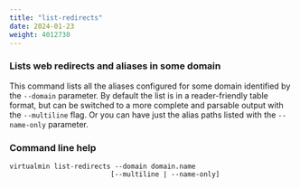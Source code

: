 ```yaml
---
title: "list-redirects"
date: 2024-01-23
weight: 4012730
---
```


### Lists web redirects and aliases in some domain

This command lists all the aliases configured for some domain identified by the `--domain` parameter. By default the list is in a reader-friendly table format, but can be switched to a more complete and parsable output with the `--multiline` flag. Or you can have just the alias paths listed with the `--name-only` parameter.
 
### Command line help

```text
virtualmin list-redirects --domain domain.name
                         [--multiline | --name-only]
```
